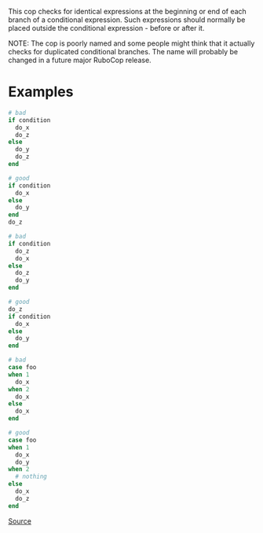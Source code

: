 
This cop checks for identical expressions at the beginning or end of
each branch of a conditional expression. Such expressions should normally
be placed outside the conditional expression - before or after it.

NOTE: The cop is poorly named and some people might think that it actually
checks for duplicated conditional branches. The name will probably be changed
in a future major RuboCop release.

# Examples

```ruby
# bad
if condition
  do_x
  do_z
else
  do_y
  do_z
end

# good
if condition
  do_x
else
  do_y
end
do_z

# bad
if condition
  do_z
  do_x
else
  do_z
  do_y
end

# good
do_z
if condition
  do_x
else
  do_y
end

# bad
case foo
when 1
  do_x
when 2
  do_x
else
  do_x
end

# good
case foo
when 1
  do_x
  do_y
when 2
  # nothing
else
  do_x
  do_z
end
```

[Source](http://www.rubydoc.info/gems/rubocop/RuboCop/Cop/Style/IdenticalConditionalBranches)
